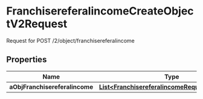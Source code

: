 

# FranchisereferalincomeCreateObjectV2Request

Request for POST /2/object/franchisereferalincome

## Properties

| Name | Type | Description | Notes |
|------------ | ------------- | ------------- | -------------|
|**aObjFranchisereferalincome** | [**List&lt;FranchisereferalincomeRequestCompound&gt;**](FranchisereferalincomeRequestCompound.md) |  |  |



